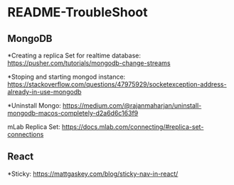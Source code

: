 # README-TroubleShoot


## MongoDB
 *Creating a replica Set for realtime database:
     https://pusher.com/tutorials/mongodb-change-streams
     
 *Stoping and starting mongod instance:
    https://stackoverflow.com/questions/47975929/socketexception-address-already-in-use-mongodb
  
 *Uninstall Mongo: https://medium.com/@rajanmaharjan/uninstall-mongodb-macos-completely-d2a6d6c163f9
 
 mLab Replica Set: https://docs.mlab.com/connecting/#replica-set-connections

## React
  *Sticky: https://mattgaskey.com/blog/sticky-nav-in-react/
